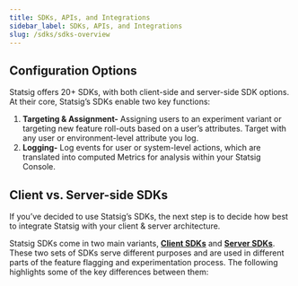 ```yaml
---
title: SDKs, APIs, and Integrations
sidebar_label: SDKs, APIs, and Integrations
slug: /sdks/sdks-overview
---
```


## Configuration Options
Statsig offers 20+ SDKs, with both client-side and server-side SDK options. At their core, Statsig’s SDKs enable two key functions: 
1. **Targeting & Assignment-** Assigning users to an experiment variant or targeting new feature roll-outs based on a user’s attributes. Target with any user or environment-level attribute you log.  
2. **Logging-** Log events for user or system-level actions, which are translated into computed Metrics for analysis within your Statsig Console.

## Client vs. Server-side SDKs
If you’ve decided to use Statsig’s SDKs, the next step is to decide how best to integrate Statsig with your client & server architecture. 

Statsig SDKs come in two main variants, **[Client SDKs](https://docs.statsig.com/client/introduction)** and **[Server SDKs](https://docs.statsig.com/server/introduction)**. These two sets of SDKs serve different purposes and are used in different parts of the feature flagging and experimentation process. The following highlights some of the key differences between them:
